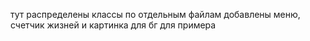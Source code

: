 тут распределены классы по отдельным файлам
добавлены меню, счетчик жизней и картинка для бг для примера
